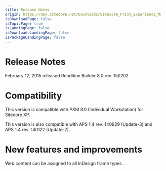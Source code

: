 ```yaml
---
title: Release Notes
origin: https://dev.sitecore.net/Downloads/Sitecore_Print_Experience_Manager/8_0/Sitecore_Print_Experience_Manager_for_8_0/Release_Notes_RB
isDownloadPage: false
isTopicPage: true
isLandingPage: false
isDownloadsLandingPage: false
isPackageLandingPage: false
---
```


# Release Notes

February 12, 2015 released Rendition Builder 8.0 rev. 150202

  

# Compatibility

This version is compatible with PXM 8.0 (Individual Workstation) for Sitecore XP.

This version is also compatible with APS 1.4 rev. 140929 (Update-3) and APS 1.4 rev. 140122 (Update-2).

  

# New features and improvements

Web content can be assigned to all InDesign frame types.